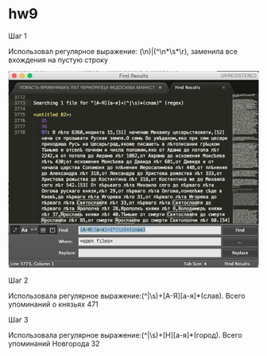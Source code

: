 # hw9
Шаг 1

Использовал регулярное выражение: (\n)|(^\n*\s*\r),  заменила все вхождения на пустую строку

![](https://raw.githubusercontent.com/Alice1ee/hw9/master/Снимок%20экрана%202018-06-02%20в%200.07.05.png)

Шаг 2 

Использовала регулярное выражение:(^|\s)+[А-Я][а-я]*(слав). Всего упоминаний о князьях 471

Шаг 3

Использовала регулярное выражение:(^|\s)+[Н][а-я]*(город). Всего упоминаний Новгорода 32
